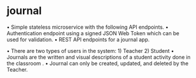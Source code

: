 # journal

• Simple stateless microservice with the following API endpoints.
• Authentication endpoint using a signed JSON Web Token which can be used for validation.
• REST API endpoints for a journal app.

• There are two types of users in the system: 1) Teacher 2)  Student
• Journals are the written and visual descriptions of a student activity done in the classroom
.
• Journal can only be created, updated, and deleted by the Teacher.
